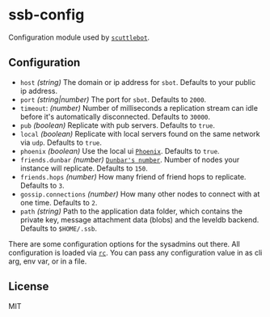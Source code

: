 # ssb-config

Configuration module used by [`scuttlebot`](https://github.com/ssbc/scuttlebot).

## Configuration

* `host` *(string)* The domain or ip address for `sbot`. Defaults to your public ip address.
* `port` *(string|number)* The port for `sbot`. Defaults to `2000`.
* `timeout`: *(number)* Number of milliseconds a replication stream can idle before it's automatically disconnected. Defaults to `30000`.
* `pub` *(boolean)* Replicate with pub servers. Defaults to `true`.
* `local` *(boolean)* Replicate with local servers found on the same network via `udp`. Defaults to `true`.
* `phoenix` *(boolean)* Use the local ui [`Phoenix`](https://github.com/ssbc/phoenix). Defaults to `true`.
* `friends.dunbar` *(number)* [`Dunbar's number`](https://en.wikipedia.org/wiki/Dunbar%27s_number). Number of nodes your instance will replicate. Defaults to `150`.
* `friends.hops` *(number)* How many friend of friend hops to replicate. Defaults to `3`.
* `gossip.connections` *(number)* How many other nodes to connect with at one time. Defaults to `2`.
* `path` *(string)* Path to the application data folder, which contains the private key, message attachment data (blobs) and the leveldb backend. Defaults to `$HOME/.ssb`.

There are some configuration options for the sysadmins out there. All configuration is loaded via [`rc`](https://github.com/dominictarr/rc). You can pass any configuration value in as cli arg, env var, or in a file.

## License

MIT
